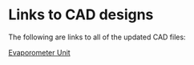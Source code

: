 # Links to CAD designs

The following are links to all of the updated CAD files:

[Evaporometer Unit](https://a360.co/3bbjos8)   





